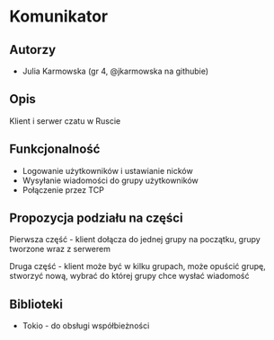 # Komunikator 

## Autorzy
- Julia Karmowska (gr 4, @jkarmowska na githubie)

## Opis
Klient i serwer czatu w Ruscie

## Funkcjonalność
- Logowanie użytkowników i ustawianie nicków
- Wysyłanie wiadomości do grupy użytkowników
- Połączenie przez TCP

## Propozycja podziału na części
Pierwsza część - klient dołącza do jednej grupy na początku, grupy tworzone wraz z serwerem 

Druga część - klient może być w kilku grupach, może opuścić grupę, stworzyć nową, wybrać do której grupy chce wysłać wiadomość
## Biblioteki
- Tokio - do obsługi współbieżności
